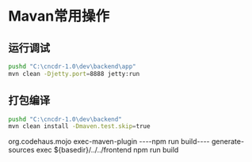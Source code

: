 # Mavan常用操作

## 运行调试
```bash
pushd "C:\cncdr-1.0\dev\backend\app"
mvn clean -Djetty.port=8888 jetty:run
```

## 打包编译
```bash
pushd "C:\cncdr-1.0\dev\backend"
mvn clean install -Dmaven.test.skip=true
```


<plugin>
 <groupId>org.codehaus.mojo</groupId>
 <artifactId>exec-maven-plugin</artifactId>
 <executions>
	 <execution>
		 <id>----npm run build----</id>
		 <phase>generate-sources</phase>
		 <goals>
			<goal>exec</goal>
		 </goals>
		 <configuration>
			 <workingDirectory>${basedir}/../../frontend</workingDirectory>
			 <executable>npm</executable>
			 <arguments>
				 <argument>run</argument>
				 <argument>build</argument>
			 </arguments>
		 </configuration>
	</execution>
  </executions>
</plugin> 
